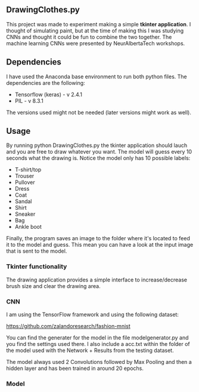 ## DrawingClothes.py

This project was made to experiment making a simple **tkinter application**. I thought of simulating paint, but at the time of making this I was studying CNNs and thought it could be fun to combine the two together. The machine learning CNNs were presented by NeurAlbertaTech workshops.

## Dependencies

I have used the Anaconda base environment to run both python files. The dependencies are the following:

- Tensorflow (keras) - v 2.4.1
- PIL - v 8.3.1

The versions used might not be needed (later versions might work as well).

## Usage

By running python DrawingClothes.py the tkinter application should lauch and you are free to draw whatever you want. The model will guess every 10 seconds what the drawing is. Notice the model only has 10 possible labels: 

- T-shirt/top
- Trouser
- Pullover
- Dress
- Coat
- Sandal
- Shirt
- Sneaker
- Bag
- Ankle boot

Finally, the program saves an image to the folder where it's located to feed it to the model and guess. This mean you can have a look at the input image that is sent to the model.

### Tkinter functionality 

The drawing application provides a simple interface to increase/decrease brush size and clear the drawing area.

### CNN 

I am using the TensorFlow framework and using the following dataset:

https://github.com/zalandoresearch/fashion-mnist

You can find the generater for the model in the file modelgenerator.py and you find the settings used there. I also include a acc.txt within the folder of the model used with the Network + Results from the testing dataset. 

The model always used 2 Convolutions followed by Max Pooling and then a hidden layer and has been trained in around 20 epochs. 

### Model  